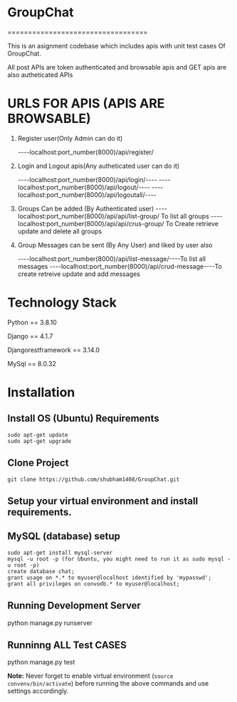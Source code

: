 # GroupChat
==================================

This is an asignment codebase which includes apis with unit test cases Of GroupChat.

All post APIs are token authenticated and browsable apis and GET apis
are also autheticated APIs

# URLS FOR APIS (APIS ARE BROWSABLE)

  1. Register user(Only Admin can do it)

      ----localhost:port_number(8000)/api/register/

  2. Login and Logout apis(Any autheticated user can do it)
      
      ----localhost:port_number(8000)/api/login/----
      ----localhost:port_number(8000)/api/logout/----
      ----localhost:port_number(8000)/api/logoutall/----
  
  3. Groups Can be added (By Authenticated user)
  	  ----localhost:port_number(8000)/api/api/list-group/ To list all groups
  	  ----localhost:port_number(8000)/api/api/crus-group/ To Create retrieve update and delete all groups

  4. Group Messages can be sent (By Any User) and liked by user also

  	  ----localhost:port_number(8000)/api/list-message/----To list all messages
  	  ----localhost:port_number(8000)/api/crud-message----To create retreive update and add messages


# Technology Stack

  Python == 3.8.10
  
  Django == 4.1.7   

  Djangorestframework == 3.14.0
  
  MySql == 8.0.32

# Installation

## Install OS (Ubuntu) Requirements

    sudo apt-get update
    sudo apt-get upgrade

## Clone Project

    git clone https://github.com/shubham1408/GroupChat.git

## Setup your virtual environment and install requirements.
    

## MySQL (database) setup

    sudo apt-get install mysql-server
    mysql -u root -p (for Ubuntu, you might need to run it as sudo mysql -u root -p)
    create database chat;
    grant usage on *.* to myuser@localhost identified by 'mypasswd';
    grant all privileges on convodb.* to myuser@localhost;

## Running Development Server

   python manage.py runserver


## Runninng ALL Test CASES

   python manage.py test


**Note:** Never forget to enable virtual environment (`source convenv/bin/activate`) before running the above commands and use settings accordingly.

